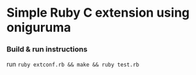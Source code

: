 
# Simple Ruby C extension using oniguruma

### Build & run instructions

run `ruby extconf.rb && make && ruby test.rb`
